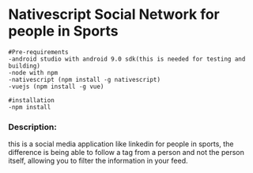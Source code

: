 # Nativescript Social Network for people in Sports

```
#Pre-requirements
-android studio with android 9.0 sdk(this is needed for testing and building)
-node with npm
-nativescript (npm install -g nativescript)
-vuejs (npm install -g vue)
```

```
#installation
-npm install
```

### Description:
this is a social media application like linkedin for people in sports, the difference is being able to follow a tag from a person and not the person itself, allowing you to filter the information in your feed.
